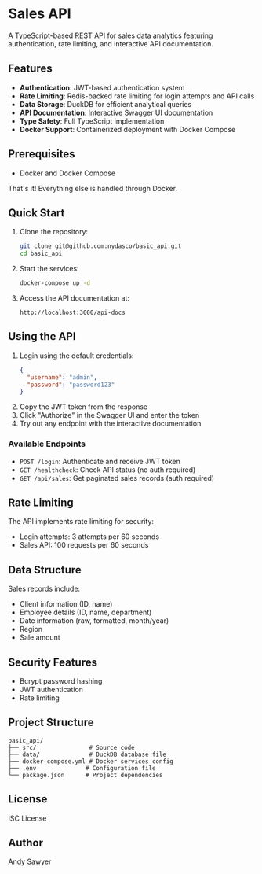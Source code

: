 # Sales API

A TypeScript-based REST API for sales data analytics featuring authentication, rate limiting, and interactive API documentation.

## Features

- **Authentication**: JWT-based authentication system
- **Rate Limiting**: Redis-backed rate limiting for login attempts and API calls
- **Data Storage**: DuckDB for efficient analytical queries
- **API Documentation**: Interactive Swagger UI documentation
- **Type Safety**: Full TypeScript implementation
- **Docker Support**: Containerized deployment with Docker Compose

## Prerequisites

- Docker and Docker Compose

That's it! Everything else is handled through Docker.

## Quick Start

1. Clone the repository:
   ```bash
   git clone git@github.com:nydasco/basic_api.git
   cd basic_api
   ```

2. Start the services:
   ```bash
   docker-compose up -d
   ```

3. Access the API documentation at:
   ```
   http://localhost:3000/api-docs
   ```

## Using the API

1. Login using the default credentials:
   ```json
   {
     "username": "admin",
     "password": "password123"
   }
   ```
2. Copy the JWT token from the response
3. Click "Authorize" in the Swagger UI and enter the token
4. Try out any endpoint with the interactive documentation

### Available Endpoints

- `POST /login`: Authenticate and receive JWT token
- `GET /healthcheck`: Check API status (no auth required)
- `GET /api/sales`: Get paginated sales records (auth required)

## Rate Limiting

The API implements rate limiting for security:

- Login attempts: 3 attempts per 60 seconds
- Sales API: 100 requests per 60 seconds

## Data Structure

Sales records include:
- Client information (ID, name)
- Employee details (ID, name, department)
- Date information (raw, formatted, month/year)
- Region
- Sale amount

## Security Features

- Bcrypt password hashing
- JWT authentication
- Rate limiting

## Project Structure

```
basic_api/
├── src/               # Source code
├── data/              # DuckDB database file
├── docker-compose.yml # Docker services config
├── .env              # Configuration file
└── package.json      # Project dependencies
```

## License

ISC License

## Author

Andy Sawyer
